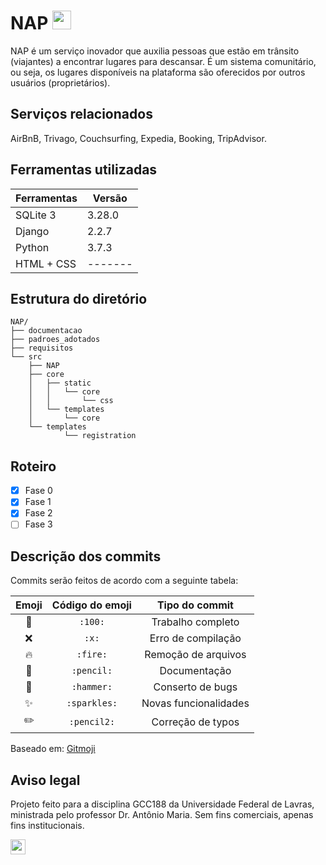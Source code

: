 # NAP <img src="https://files.catbox.moe/cy8ooj.svg" width="30">

NAP é um serviço inovador que auxilia pessoas que estão em trânsito (viajantes) a encontrar lugares para descansar. É um sistema comunitário, ou seja, os lugares disponíveis na plataforma são oferecidos por outros usuários (proprietários).

## Serviços relacionados
AirBnB, Trivago, Couchsurfing, Expedia, Booking, TripAdvisor.

## Ferramentas utilizadas
| Ferramentas| Versão|
|------------|-------|
| SQLite 3   | 3.28.0|
| Django     | 2.2.7 |
| Python     | 3.7.3 |
| HTML + CSS |-------|

## Estrutura do diretório
```
NAP/
├── documentacao
├── padroes_adotados
├── requisitos
└── src
    ├── NAP
    ├── core
    │   ├── static
    │   │   └── core
    │   │       └── css
    │   └── templates
    │       └── core
    └── templates
            └── registration
```
## Roteiro
- [X] Fase 0
- [X] Fase 1
- [X] Fase 2
- [ ] Fase 3

## Descrição dos commits
Commits serão feitos de acordo com a seguinte tabela:

| Emoji      | Código do emoji     | Tipo do commit        |
|:----------:|:-------------------:|:---------------------:|
| :100:      | `:100:`             | Trabalho completo     |
| :x:        | `:x:`               | Erro de compilação    |
| :fire:     | `:fire:`            | Remoção de arquivos   |
| :pencil:   | `:pencil:`          | Documentação          |
| :hammer:   | `:hammer:`          | Conserto de bugs      |
| :sparkles: | `:sparkles:`        | Novas funcionalidades |
| :pencil2:  | `:pencil2:`         | Correção de typos     |

Baseado em: [Gitmoji](https://gitmoji.carloscuesta.me/)

## Aviso legal
Projeto feito para a disciplina GCC188 da Universidade Federal de Lavras, ministrada pelo professor Dr. Antônio Maria. Sem fins comerciais, apenas fins institucionais.

[<img src="https://upload.wikimedia.org/wikipedia/commons/6/62/PD-icon.svg" width="24">](https://unlicense.org)
